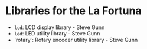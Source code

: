 # Libraries for the La Fortuna #

* `lcd`: LCD display library - Steve Gunn
* `led`: LED utility library - Steve Gunn
* 'rotary`: Rotary encoder utility library - Steve Gunn
